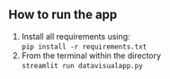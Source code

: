 

## How to run the app
1) Install all requirements using: <br> ```pip install -r requirements.txt``` <br>
2) From the terminal within the directory <br> ```streamlit run datavisualapp.py```

